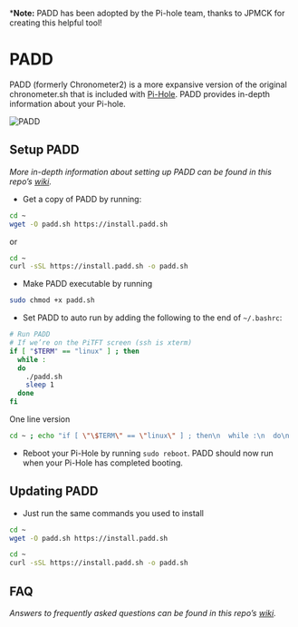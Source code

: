 ***Note:** PADD has been adopted by the Pi-hole team, thanks to JPMCK for creating this helpful tool!

# PADD

PADD (formerly Chronometer2) is a more expansive version of the original chronometer.sh that is included with [Pi-Hole](https://pi-hole.net). PADD provides in-depth information about your Pi-hole.

![PADD](https://jpmck.com/img/blog/padd.png)

## Setup PADD
*More in-depth information about setting up PADD can be found in this repo’s [wiki](https://github.com/pi-hole/PADD/wiki/Setup).*

- Get a copy of PADD by running:
```bash
cd ~
wget -O padd.sh https://install.padd.sh
```
or
```bash
cd ~
curl -sSL https://install.padd.sh -o padd.sh
```
- Make PADD executable by running
```bash
sudo chmod +x padd.sh
```
- Set PADD to auto run by adding the following to the end of `~/.bashrc`:
```bash
# Run PADD
# If we’re on the PiTFT screen (ssh is xterm)
if [ "$TERM" == "linux" ] ; then
  while :
  do
    ./padd.sh
    sleep 1
  done
fi
```
One line version
```bash
cd ~ ; echo "if [ \"\$TERM\" == \"linux\" ] ; then\n  while :\n  do\n    ./padd.sh\n    sleep 1\n  done\nfi" | tee ~/.bashrc -a
```
- Reboot your Pi-Hole by running `sudo reboot`. PADD should now run when your Pi-Hole has completed booting.

## Updating PADD
- Just run the same commands you used to install
```bash
cd ~
wget -O padd.sh https://install.padd.sh
```
```bash
cd ~
curl -sSL https://install.padd.sh -o padd.sh
```

## FAQ
*Answers to frequently asked questions can be found in this repo’s [wiki](https://github.com/pi-hole/PADD/wiki/FAQ).*
